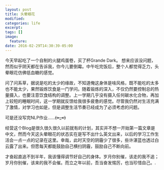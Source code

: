 ```yaml
---
layout: post
title: 头晕眼花
modified:
categories: life
excerpt:
tags: []
image:
  feature:
date: 2016-02-29T14:30:39-05:00
---
```


今天早起吃了一个自制的火腿鸡蛋卷，买了杯Grande Dark。 想来应该没问题，然而似乎阴天都在告诉我，你今儿要倒霉。中午吃完饭后，整个人都觉得乏力，头晕眼花仿佛低血糖的感觉。

问了问系草，据说是吃的太少的缘故，不知道俺这身体是啥风格，既不能吃的太多也不能太少，果然锻炼饮食是一门学问。随着锻炼的深入，不仅仍然要控制总的热量摄入，也要注意饮食结构的调整。上一学期几乎没有摄入任何碳水化合物，再加上较短的睡眠时间，这一学期就反馈给我很多疲惫的感觉。尽管我仍然对生活充满了激情，对学习也如是，但是调整生活节奏已经成为了必须考虑的问题。

可是还没写完NLP作业......~~~~(>_<)~~~~

经营这个Blog是很久很久很久以前就有的计划，其实并不想一开始第一篇文章是中文，然而今天这头晕眼花的状态实在是写不出什么英文出来，以后的学习工作生活会一点一点的记录在这里。幸哉，此时天空的阴霾少了很多，些许湛蓝也透过白云露了出来。但愿每天都能鼓励自己横扫阴霾，鼓励自己不断向前。

才奋起直追不到半年，我该懂得调节好自己的身体。岁月你别催，该走的我不追；岁月你别催，该来的我不会催。而立之年以前，吾当奋发惕厉，也当珍惜自己。.
